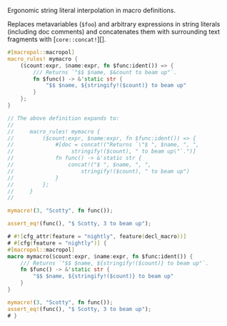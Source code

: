 Ergonomic string literal interpolation in macro definitions.

Replaces metavariables (`$foo`) and arbitrary expressions in string literals (including doc comments) and concatenates them with surrounding text fragments with [`core::concat!`][].

```rust
#[macropol::macropol]
macro_rules! mymacro {
    ($count:expr, $name:expr, fn $func:ident()) => {
        /// Returns `"$$ $name, $&count to beam up"`.
        fn $func() -> &'static str {
            "$$ $name, ${stringify!($count)} to beam up"
        }
    };
}

// The above definition expands to:
//
//     macro_rules! mymacro {
//         ($count:expr, $name:expr, fn $func:ident()) => {
//             #[doc = concat!("Returns `\"$ ", $name, ", ",
//                  stringify!($count), " to beam up\"`.")]
//             fn func() -> &'static str {
//                 concat!("$ ", $name, ", ",
//                     stringify!($count), " to beam up")
//             }
//         };
//     }
//

mymacro!(3, "Scotty", fn func());

assert_eq!(func(), "$ Scotty, 3 to beam up");
```

```rust
# #![cfg_attr(feature = "nightly", feature(decl_macro))]
# #[cfg(feature = "nightly")] {
#[macropol::macropol]
macro mymacro($count:expr, $name:expr, fn $func:ident()) {
    /// Returns `"$$ $name, ${stringify!($count)} to beam up"`.
    fn $func() -> &'static str {
        "$$ $name, ${stringify!($count)} to beam up"
    }
}

mymacro!(3, "Scotty", fn func());
assert_eq!(func(), "$ Scotty, 3 to beam up");
# }
```
